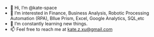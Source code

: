 - 👋 Hi, I’m @kate-space
- 👀 I’m interested in Finance, Business Analysis, Robotic Processing Automation (RPA), Bllue Prism, Excel, Google Analytics, SQL,etc
- 🌱 I’m constantly learning new things.
- 📫 Feel free to reach me at kate.z.xu@gmail.com

<!---
kate-space/kate-space is a ✨ special ✨ repository because its `README.md` (this file) appears on your GitHub profile.
You can click the Preview link to take a look at your changes.
--->
